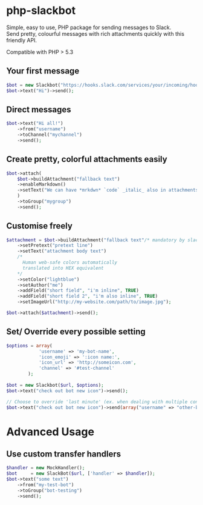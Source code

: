 # php-slackbot
Simple, easy to use, PHP package for sending messages to Slack.  
Send pretty, colourful messages with rich attachments quickly with this friendly API.

Compatible with PHP > 5.3

## Your first message
```PHP
$bot = new Slackbot("https://hooks.slack.com/services/your/incoming/hook");
$bot->text("Hi")->send();
```
## Direct messages
```PHP
$bot->text("Hi all!")
    ->from("username")
    ->toChannel("mychannel")
    ->send();
```
## Create pretty, colorful attachments easily
```PHP
$bot->attach(
    $bot->buildAttachment("fallback text")
    ->enableMarkdown()
    ->setText("We can have *mrkdwn* `code` _italic_ also in attachments")
    )
    ->toGroup("mygroup")
    ->send();
```

## Customise freely
```PHP
$attachment = $bot->buildAttachment("fallback text"/* mandatory by slack */)
    ->setPretext("pretext line")
    ->setText("attachment body text")
    /*
      Human web-safe colors automatically
      translated into HEX equivalent
    */
    ->setColor("lightblue")
    ->setAuthor("me")
    ->addField("short field", "i'm inline", TRUE)
    ->addField("short field 2", "i'm also inline", TRUE)
    ->setImageUrl("http://my-website.com/path/to/image.jpg");

$bot->attach($attachment)->send();
```

## Set/ Override every possible setting
```PHP
$options = array(
            'username' => 'my-bot-name',
            'icon_emoji' => ':icon name:',
            'icon_url' => 'http://someicon.com',
            'channel' => '#test-channel'
        );
        
$bot = new Slackbot($url, $options);
$bot->text("check out bot new icon")->send();

// Choose to override 'last minute' (ex. when dealing with multiple consequtive messages)
$bot->text("check out bot new icon")->send(array("username" => "other-bot-name"));
```

# Advanced Usage

## Use custom transfer handlers
```PHP
$handler = new MockHandler();
$bot     = new SlackBot($url, ['handler' => $handler]);
$bot->text("some text")
    ->from("my-test-bot")
    ->toGroup("bot-testing")
    ->send();
```

